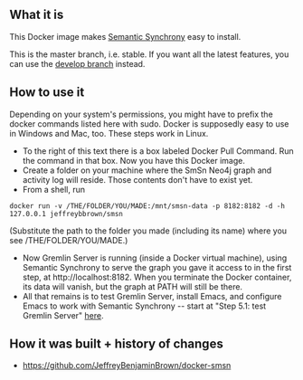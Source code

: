 ## What it is
This Docker image makes [Semantic Synchrony](https://github.com/joshsh/smsn/) easy to install.

This is the master branch, i.e. stable. If you want all the latest features, you can use the [develop branch](https://hub.docker.com/r/jeffreybbrown/smsn-develop/) instead.

## How to use it
Depending on your system's permissions, you might have to prefix the docker commands listed here with sudo.
Docker is supposedly easy to use in Windows and Mac, too. These steps work in Linux.
* To the right of this text there is a box labeled Docker Pull Command. Run the command in that box. Now you have this Docker image.
* Create a folder on your machine where the SmSn Neo4j graph and activity log will reside. Those contents don't have to exist yet.
* From a shell, run
```
docker run -v /THE/FOLDER/YOU/MADE:/mnt/smsn-data -p 8182:8182 -d -h 127.0.0.1 jeffreybbrown/smsn
```
(Substitute the path to the folder you made (including its name) where you see /THE/FOLDER/YOU/MADE.)
* Now Gremlin Server is running (inside a Docker virtual machine), using Semantic Synchrony to serve the graph you gave it access to in the first step, at http://localhost:8182. When you terminate the Docker container, its data will vanish, but the graph at PATH will still be there.
* All that remains is to test Gremlin Server, install Emacs, and configure Emacs to work with Semantic Synchrony -- start at "Step 5.1: test Gremlin Server" [here](https://github.com/joshsh/smsn/wiki/installation).

## How it was built + history of changes
* https://github.com/JeffreyBenjaminBrown/docker-smsn
